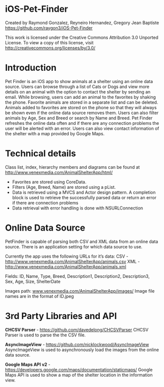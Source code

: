 iOS-Pet-Finder
==============

Created by Raymond Gonzalez, Reyneiro Hernandez, Gregory Jean Baptiste
https://github.com/raygon3/iOS-Pet-Finder

This work is licensed under the Creative Commons Attribution 3.0 Unported License. To view a copy of this license, visit
http://creativecommons.org/licenses/by/3.0/

Introduction
==============
Pet Finder is an iOS app to show animals at a shelter using an online data source. Users can browse through a list of Cats or Dogs and view more details on an animal with the option to contact the shelter by sending an email. While browsing, users can add an animal to the favorites by shaking the phone. Favorite animals are stored in a separate list and can be deleted. Animals added to favorites are stored on the phone so that they will always be shown even if the online data source removes them. Users can also filter animals by Age, Sex and Breed or search by Name and Breed. Pet Finder refreshes the online data often and if there are any connection problems the user will be alerted with an error. Users can also view contact information of the shelter with a map provided by Google Maps.

Technical details
==============
Class list, index, hierarchy members and diagrams can be found at http://www.venexmedia.com/AnimalShelterApp/html/

*   Favorites are stored using CoreData.
*   Filters (Age, Breed, Name) are stored using a pList.
*   Data is retrieved using a MVCS and Actor design pattern. A completion block is used to retrieve the successfully parsed data or return an error if there are connection problems
*   Data retrieval with error handling is done with NSURLConnection

Online Data Source
==============
PetFinder is capable of parsing both CSV and XML data from an online data source. There is an application setting for which data source to use. 

Currently the app uses the following URLs for it’s data: 
CSV - http://www.venexmedia.com/AnimalShelterApp/animals.csv
XML - http://www.venexmedia.com/AnimalShelterApp/animals.xml

Fields: ID, Name, Type, Breed, Description1, Description2, Description3, Sex, Age, Size, ShelterDate

Images path: www.venexmedia.com/AnimalShelterApp/images/
Image file names are in the format of ID.jpeg

3rd Party Libraries and API
==============
**CHCSV Parser** - https://github.com/davedelong/CHCSVParser
CHCSV Parser is used to parse the the CSV file.

**AsyncImageView** - https://github.com/nicklockwood/AsyncImageView
AsyncImageView is used to asynchronously load the images from the online data source.

**Google Maps API v2** - https://developers.google.com/maps/documentation/staticmaps/
Google Maps API is used to show a map of the shelter location in the information view.